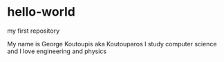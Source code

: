 # hello-world
my first repository

My name is George Koutoupis aka Koutouparos
I study computer science and I love engineering and physics
